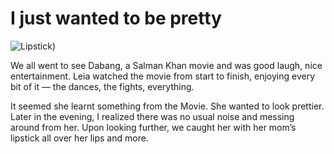# I just wanted to be pretty

![Lipstick)](https://cdn.oinam.com/img/oinam/laaija-lipstick-2010.jpg)

We all went to see Dabang, a Salman Khan movie and was good laugh, nice entertainment. Leia watched the movie from start to finish, enjoying every bit of it — the dances, the fights, everything.

It seemed she learnt something from the Movie. She wanted to look prettier. Later in the evening, I realized there was no usual noise and messing around from her. Upon looking further, we caught her with her mom’s lipstick all over her lips and more.

